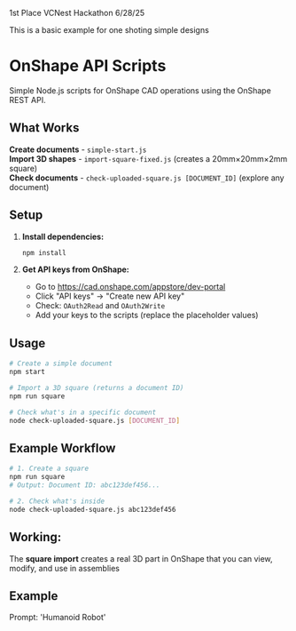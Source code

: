 1st Place VCNest Hackathon 6/28/25

This is a basic example for one shoting simple designs

# OnShape API Scripts

Simple Node.js scripts for OnShape CAD operations using the OnShape REST API.

##  What Works

 **Create documents** - `simple-start.js`  
 **Import 3D shapes** - `import-square-fixed.js` (creates a 20mm×20mm×2mm square)  
 **Check documents** - `check-uploaded-square.js [DOCUMENT_ID]` (explore any document)

##  Setup

1. **Install dependencies:**
   ```bash
   npm install
   ```

2. **Get API keys from OnShape:**
   - Go to https://cad.onshape.com/appstore/dev-portal
   - Click "API keys" → "Create new API key"  
   - Check: `OAuth2Read` and `OAuth2Write`
   - Add your keys to the scripts (replace the placeholder values)

##  Usage

```bash
# Create a simple document
npm start

# Import a 3D square (returns a document ID)
npm run square

# Check what's in a specific document
node check-uploaded-square.js [DOCUMENT_ID]
```

##  Example Workflow

```bash
# 1. Create a square
npm run square
# Output: Document ID: abc123def456...

# 2. Check what's inside
node check-uploaded-square.js abc123def456
```

##  Working:

The **square import** creates a real 3D part in OnShape that you can view, modify, and use in assemblies

## Example
Prompt: 'Humanoid Robot'
